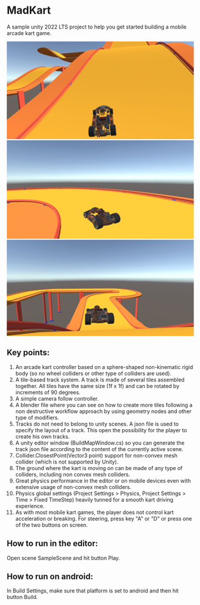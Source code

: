 # MadKart

A sample unity 2022 LTS project to help you get started building a mobile arcade kart game.

![screenshot1](https://github.com/alexSilva27/MadKart/blob/master/Prints/print1.png?raw=true)
![screenshot2](https://github.com/alexSilva27/MadKart/blob/master/Prints/print2.png?raw=true)
![screenshot3](https://github.com/alexSilva27/MadKart/blob/master/Prints/print3.png?raw=true)

## Key points:

1. An arcade kart controller based on a sphere-shaped non-kinematic rigid body (so no wheel colliders or other type of colliders are used).
2. A tile-based track system. A track is made of several tiles assembled together. All tiles have the same size (1f x 1f) and can be rotated by increments of 90 degrees.
3. A simple camera follow controller.
4. A blender file where you can see on how to create more tiles following a non destructive workflow approach by using geometry nodes and other type of modifiers. 
5. Tracks do not need to belong to unity scenes. A json file is used to specify the layout of a track. This open the possibility for the player to create his own tracks.
6. A unity editor window (BuildMapWindow.cs) so you can generate the track json file according to the content of the currently active scene.
7. Collider.ClosestPoint(Vector3 point) support for non-convex mesh collider (which is not supported by Unity).
8. The ground where the kart is moving on can be made of any type of colliders, including non convex mesh colliders.
9. Great physics performance in the editor or on mobile devices even with extensive usage of non-convex mesh colliders.
10. Physics global settings (Project Settings > Physics, Project Settings > Time > Fixed TimeStep) heavily tunned for a smooth kart driving experience.
11. As with most mobile kart games, the player does not control kart acceleration or breaking. For steering, press key "A" or "D" or press one of the two buttons on screen.

## How to run in the editor:

Open scene SampleScene and hit button Play.

## How to run on android:

In Build Settings, make sure that platform is set to android and then hit button Build.
